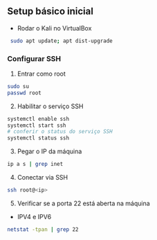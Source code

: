 ## Setup básico inicial
- Rodar o Kali no VirtualBox

```bash
 sudo apt update; apt dist-upgrade
```

### Configurar SSH

1. Entrar como root

```bash	
sudo su
passwd root
```

2. Habilitar o serviço SSH

```bash
systemctl enable ssh
systemctl start ssh
# conferir o status do serviço SSH
systemctl status ssh
```

3. Pegar o IP da máquina

```bash
ip a s | grep inet
```

4. Conectar via SSH

```bash
ssh root@<ip>
```

5. Verificar se a porta 22 está aberta na máquina

- IPV4 e IPV6

```bash
netstat -tpan | grep 22
```
